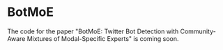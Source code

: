 # BotMoE
The code for the paper "BotMoE: Twitter Bot Detection with Community-Aware Mixtures of Modal-Specific Experts" is coming soon.
